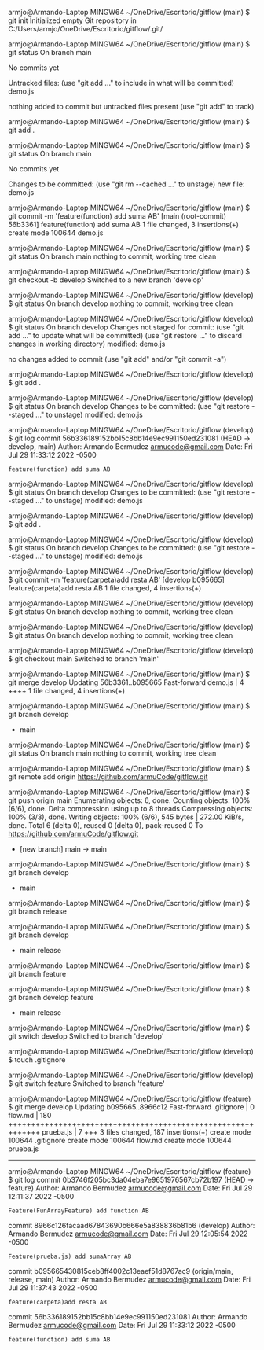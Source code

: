 armjo@Armando-Laptop MINGW64 ~/OneDrive/Escritorio/gitflow (main)
$ git init
Initialized empty Git repository in C:/Users/armjo/OneDrive/Escritorio/gitflow/.git/

armjo@Armando-Laptop MINGW64 ~/OneDrive/Escritorio/gitflow (main)
$ git status
On branch main

No commits yet

Untracked files:
  (use "git add <file>..." to include in what will be committed)
        demo.js

nothing added to commit but untracked files present (use "git add" to track)

armjo@Armando-Laptop MINGW64 ~/OneDrive/Escritorio/gitflow (main)
$ git add .

armjo@Armando-Laptop MINGW64 ~/OneDrive/Escritorio/gitflow (main)
$ git status
On branch main

No commits yet

Changes to be committed:
  (use "git rm --cached <file>..." to unstage)
        new file:   demo.js


armjo@Armando-Laptop MINGW64 ~/OneDrive/Escritorio/gitflow (main)
$ git commit -m 'feature(function) add suma AB'
[main (root-commit) 56b3361] feature(function) add suma AB
 1 file changed, 3 insertions(+)
 create mode 100644 demo.js

armjo@Armando-Laptop MINGW64 ~/OneDrive/Escritorio/gitflow (main)
$ git status
On branch main
nothing to commit, working tree clean

armjo@Armando-Laptop MINGW64 ~/OneDrive/Escritorio/gitflow (main)
$ git checkout -b develop
Switched to a new branch 'develop'

armjo@Armando-Laptop MINGW64 ~/OneDrive/Escritorio/gitflow (develop)
$ git status
On branch develop
nothing to commit, working tree clean

armjo@Armando-Laptop MINGW64 ~/OneDrive/Escritorio/gitflow (develop)
$ git status
On branch develop
Changes not staged for commit:
  (use "git add <file>..." to update what will be committed)
  (use "git restore <file>..." to discard changes in working directory)
        modified:   demo.js

no changes added to commit (use "git add" and/or "git commit -a")

armjo@Armando-Laptop MINGW64 ~/OneDrive/Escritorio/gitflow (develop)
$ git add .

armjo@Armando-Laptop MINGW64 ~/OneDrive/Escritorio/gitflow (develop)
$ git status
On branch develop
Changes to be committed:
  (use "git restore --staged <file>..." to unstage)
        modified:   demo.js


armjo@Armando-Laptop MINGW64 ~/OneDrive/Escritorio/gitflow (develop)
$ git log
commit 56b336189152bb15c8bb14e9ec991150ed231081 (HEAD -> develop, main)
Author: Armando Bermudez <armucode@gmail.com>
Date:   Fri Jul 29 11:33:12 2022 -0500

    feature(function) add suma AB

armjo@Armando-Laptop MINGW64 ~/OneDrive/Escritorio/gitflow (develop)
$ git status
On branch develop
Changes to be committed:
  (use "git restore --staged <file>..." to unstage)
        modified:   demo.js


armjo@Armando-Laptop MINGW64 ~/OneDrive/Escritorio/gitflow (develop)
$ git add .

armjo@Armando-Laptop MINGW64 ~/OneDrive/Escritorio/gitflow (develop)
$ git status
On branch develop
Changes to be committed:
  (use "git restore --staged <file>..." to unstage)
        modified:   demo.js


armjo@Armando-Laptop MINGW64 ~/OneDrive/Escritorio/gitflow (develop)
$ git commit -m 'feature(carpeta)add resta AB'
[develop b095665] feature(carpeta)add resta AB
 1 file changed, 4 insertions(+)

armjo@Armando-Laptop MINGW64 ~/OneDrive/Escritorio/gitflow (develop)
$ git status
On branch develop
nothing to commit, working tree clean

armjo@Armando-Laptop MINGW64 ~/OneDrive/Escritorio/gitflow (develop)
$ git status
On branch develop
nothing to commit, working tree clean

armjo@Armando-Laptop MINGW64 ~/OneDrive/Escritorio/gitflow (develop)
$ git checkout main
Switched to branch 'main'

armjo@Armando-Laptop MINGW64 ~/OneDrive/Escritorio/gitflow (main)
$ git merge develop
Updating 56b3361..b095665
Fast-forward
 demo.js | 4 ++++
 1 file changed, 4 insertions(+)

armjo@Armando-Laptop MINGW64 ~/OneDrive/Escritorio/gitflow (main)
$ git branch
  develop
* main

armjo@Armando-Laptop MINGW64 ~/OneDrive/Escritorio/gitflow (main)
$ git status
On branch main
nothing to commit, working tree clean

armjo@Armando-Laptop MINGW64 ~/OneDrive/Escritorio/gitflow (main)
$ git remote add origin https://github.com/armuCode/gitflow.git

armjo@Armando-Laptop MINGW64 ~/OneDrive/Escritorio/gitflow (main)
$ git push origin main
Enumerating objects: 6, done.
Counting objects: 100% (6/6), done.
Delta compression using up to 8 threads
Compressing objects: 100% (3/3), done.
Writing objects: 100% (6/6), 545 bytes | 272.00 KiB/s, done.
Total 6 (delta 0), reused 0 (delta 0), pack-reused 0
To https://github.com/armuCode/gitflow.git
 * [new branch]      main -> main

armjo@Armando-Laptop MINGW64 ~/OneDrive/Escritorio/gitflow (main)
$ git branch
  develop
* main

armjo@Armando-Laptop MINGW64 ~/OneDrive/Escritorio/gitflow (main)
$ git branch release

armjo@Armando-Laptop MINGW64 ~/OneDrive/Escritorio/gitflow (main)
$ git branch
  develop
* main
  release

armjo@Armando-Laptop MINGW64 ~/OneDrive/Escritorio/gitflow (main)
$ git branch feature

armjo@Armando-Laptop MINGW64 ~/OneDrive/Escritorio/gitflow (main)
$ git branch
  develop
  feature
* main
  release

armjo@Armando-Laptop MINGW64 ~/OneDrive/Escritorio/gitflow (main)
$ git switch develop
Switched to branch 'develop'

armjo@Armando-Laptop MINGW64 ~/OneDrive/Escritorio/gitflow (develop)
$ touch .gitignore

armjo@Armando-Laptop MINGW64 ~/OneDrive/Escritorio/gitflow (develop)
$ git switch feature
Switched to branch 'feature'

armjo@Armando-Laptop MINGW64 ~/OneDrive/Escritorio/gitflow (feature)
$ git merge develop
Updating b095665..8966c12
Fast-forward
 .gitignore |   0
 flow.md    | 180 +++++++++++++++++++++++++++++++++++++++++++++++++++++++++++++
 prueba.js  |   7 +++
 3 files changed, 187 insertions(+)
 create mode 100644 .gitignore
 create mode 100644 flow.md
 create mode 100644 prueba.js

---------------------------

armjo@Armando-Laptop MINGW64 ~/OneDrive/Escritorio/gitflow (feature)
$ git log
commit 0b3746f205bc3da04eba7e9651976567cb72b197 (HEAD -> feature)
Author: Armando Bermudez <armucode@gmail.com>
Date:   Fri Jul 29 12:11:37 2022 -0500

    Feature(FunArrayFeature) add function AB

commit 8966c126facaad67843690b666e5a838836b81b6 (develop)
Author: Armando Bermudez <armucode@gmail.com>
Date:   Fri Jul 29 12:05:54 2022 -0500

    Feature(prueba.js) add sumaArray AB

commit b095665430815ceb8ff4002c13eaef51d8767ac9 (origin/main, release, main)
Author: Armando Bermudez <armucode@gmail.com>
Date:   Fri Jul 29 11:37:43 2022 -0500

    feature(carpeta)add resta AB

commit 56b336189152bb15c8bb14e9ec991150ed231081
Author: Armando Bermudez <armucode@gmail.com>
Date:   Fri Jul 29 11:33:12 2022 -0500

    feature(function) add suma AB